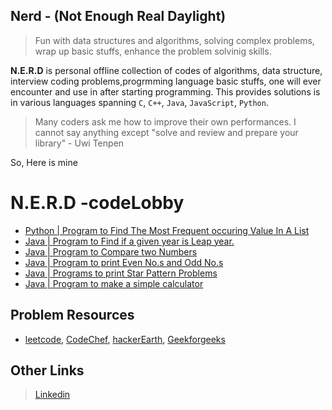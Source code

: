 ## Nerd - (Not Enough Real Daylight) 
> Fun with data structures and algorithms, solving complex problems, wrap up basic stuffs, enhance the problem solvinig skills.

**N.E.R.D**  is personal offline collection of codes of algorithms, data structure, interview coding problems,progrmming language basic stuffs, one will ever encounter and use in after starting programming. 
This provides solutions is in various languages spanning `C`, `C++`, `Java`, `JavaScript`, `Python`.

 > Many coders ask me how to improve their own performances. I cannot say anything except "solve and review and prepare your library" - Uwi Tenpen
 
So, Here is mine

# N.E.R.D -codeLobby

- [Python | Program to Find The Most Frequent occuring Value In A List](https://github.com/ShubhamPy/N.E.R.D/commit/fdc81ddefa895dee29009b94348dd8b7b6a1f373)
- [Java | Program to Find if a given year is Leap year.](https://github.com/ShubhamPy/N.E.R.D/blob/master/javaExercises/University/assignments/checkLeapYear/src/LeapYear.java)
- [Java | Program to Compare two Numbers](https://github.com/ShubhamPy/N.E.R.D/blob/master/javaExercises/University/assignments/compTwoNums/src/CompNums.java)
- [Java | Program to print Even No.s and Odd No.s](https://github.com/ShubhamPy/N.E.R.D/blob/master/javaExercises/University/assignments/evenOdd/src/EvenOdd.java)
- [Java | Programs to print Star Pattern Problems](https://github.com/ShubhamPy/N.E.R.D/tree/master/javaExercises/DiffPatterns)
- [Java | Program to make a simple calculator](https://github.com/ShubhamPy/N.E.R.D/blob/master/javaExercises/University/assignments/simpleCalculator/src/Calculator.java)
## Problem Resources
- [leetcode](https://leetcode.com/), [CodeChef](https://www.codechef.com), [hackerEarth](https://www.hackerearth.com/), [Geekforgeeks](https://www.geeksforgeeks.org/)
## Other Links
> [Linkedin](https://www.linkedin.com/in/shubhampy/)
